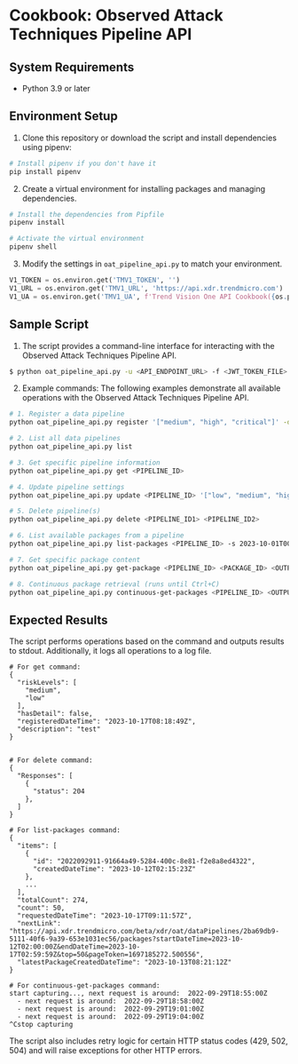 # Cookbook: Observed Attack Techniques Pipeline API

## System Requirements

- Python 3.9 or later


## Environment Setup

1. Clone this repository or download the script and install dependencies using pipenv:
```bash
# Install pipenv if you don't have it
pip install pipenv
```

2. Create a virtual environment for installing packages and managing dependencies.
```bash
# Install the dependencies from Pipfile
pipenv install

# Activate the virtual environment
pipenv shell    
```

3. Modify the settings in `oat_pipeline_api.py` to match your environment.
```python
V1_TOKEN = os.environ.get('TMV1_TOKEN', '')
V1_URL = os.environ.get('TMV1_URL', 'https://api.xdr.trendmicro.com')
V1_UA = os.environ.get('TMV1_UA', f'Trend Vision One API Cookbook({os.path.basename(__file__)})')
```
## Sample Script
1. The script provides a command-line interface for interacting with the Observed Attack Techniques Pipeline API.

```bash
$ python oat_pipeline_api.py -u <API_ENDPOINT_URL> -f <JWT_TOKEN_FILE> <COMMAND> [OPTIONS]
```

2. Example commands:
The following examples demonstrate all available operations with the Observed Attack Techniques Pipeline API.
```bash
# 1. Register a data pipeline
python oat_pipeline_api.py register '["medium", "high", "critical"]' -d "My OAT pipeline"

# 2. List all data pipelines
python oat_pipeline_api.py list

# 3. Get specific pipeline information
python oat_pipeline_api.py get <PIPELINE_ID>

# 4. Update pipeline settings
python oat_pipeline_api.py update <PIPELINE_ID> '["low", "medium", "high"]' "Updated description" <ETAG_VALUE>

# 5. Delete pipeline(s)
python oat_pipeline_api.py delete <PIPELINE_ID1> <PIPELINE_ID2>

# 6. List available packages from a pipeline
python oat_pipeline_api.py list-packages <PIPELINE_ID> -s 2023-10-01T00:00:00Z -e 2023-10-01T23:59:59Z -t 500

# 7. Get specific package content
python oat_pipeline_api.py get-package <PIPELINE_ID> <PACKAGE_ID> <OUTPUT_FILE_PATH>

# 8. Continuous package retrieval (runs until Ctrl+C)
python oat_pipeline_api.py continuous-get-packages <PIPELINE_ID> <OUTPUT_DIR> -v 180 -t 500 -b 100
```

## Expected Results

The script performs operations based on the command and outputs results to stdout. Additionally, it logs all operations to a log file.

```text
# For get command:
{
  "riskLevels": [
    "medium",
    "low"
  ],
  "hasDetail": false,
  "registeredDateTime": "2023-10-17T08:18:49Z",
  "description": "test"
}
```
```text

# For delete command:
{
  "Responses": [
    {
      "status": 204
    },
  ]
}
```
```text
# For list-packages command:
{
  "items": [
    {
      "id": "2022092911-91664a49-5284-400c-8e81-f2e8a8ed4322",
      "createdDateTime": "2023-10-12T02:15:23Z"
    },
    ...
  ],
  "totalCount": 274,
  "count": 50,
  "requestedDateTime": "2023-10-17T09:11:57Z",
  "nextLink": "https://api.xdr.trendmicro.com/beta/xdr/oat/dataPipelines/2ba69db9-5111-40f6-9a39-653e1031ec56/packages?startDateTime=2023-10-12T02:00:00Z&endDateTime=2023-10-17T02:59:59Z&top=50&pageToken=1697185272.500556",
  "latestPackageCreatedDateTime": "2023-10-13T08:21:12Z"
}
```
```text
# For continuous-get-packages command:
start capturing..., next request is around:  2022-09-29T18:55:00Z
  - next request is around:  2022-09-29T18:58:00Z
  - next request is around:  2022-09-29T19:01:00Z
  - next request is around:  2022-09-29T19:04:00Z
^Cstop capturing
```

The script also includes retry logic for certain HTTP status codes (429, 502, 504) and will raise exceptions for other HTTP errors.